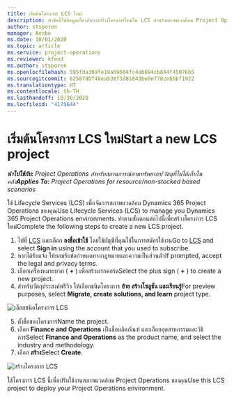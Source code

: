 ```yaml
---
title: เริ่มต้นโครงการ LCS ใหม่
description: หัวข้อนี้ให้ข้อมูลเกี่ยวกับการสร้างโครงการใหม่ใน LCS สำหรับสภาพแวดล้อม Project Operations ของคุณ
author: stsporen
manager: Annbe
ms.date: 10/01/2020
ms.topic: article
ms.service: project-operations
ms.reviewer: kfend
ms.author: stsporen
ms.openlocfilehash: 595fda369fe19a69604fc4ab694cb844f45076b5
ms.sourcegitcommit: 625878bf48ea530f3381843be0e778cebbbf1922
ms.translationtype: HT
ms.contentlocale: th-TH
ms.lasthandoff: 10/30/2020
ms.locfileid: "4175644"
---
```

# <a name="start-a-new-lcs-project"></a><span data-ttu-id="9fcfd-103">เริ่มต้นโครงการ LCS ใหม่</span><span class="sxs-lookup"><span data-stu-id="9fcfd-103">Start a new LCS project</span></span>

<span data-ttu-id="9fcfd-104">_**นำไปใช้กับ:** Project Operations สำหรับสถานการณ์ตามทรัพยากร/วัสดุที่ไม่ได้เก็บในคลัง_</span><span class="sxs-lookup"><span data-stu-id="9fcfd-104">_**Applies To:** Project Operations for resource/non-stocked based scenarios_</span></span>

<span data-ttu-id="9fcfd-105">ใช้ Lifecycle Services (LCS) เพื่อจัดการสภาพแวดล้อม Dynamics 365 Project Operations ของคุณ</span><span class="sxs-lookup"><span data-stu-id="9fcfd-105">Use Lifecycle Services (LCS) to manage you Dynamics 365 Project Operations environments.</span></span> <span data-ttu-id="9fcfd-106">ทำตามขั้นตอนต่อไปนี้เพื่อสร้างโครงการ LCS ใหม่</span><span class="sxs-lookup"><span data-stu-id="9fcfd-106">Complete the following steps to create a new LCS project.</span></span>

1. <span data-ttu-id="9fcfd-107">ไปที่ [LCS](https://lcs.dynamics.com/Logon/Index) และเลือก **ลงชื่อเข้าใช้** โดยใช้บัญชีที่คุณใช้ในการสมัครใช้งาน</span><span class="sxs-lookup"><span data-stu-id="9fcfd-107">Go to [LCS](https://lcs.dynamics.com/Logon/Index) and select **Sign in** using the account that you used to subscribe.</span></span>
2. <span data-ttu-id="9fcfd-108">หากได้รับแจ้ง ให้ยอมรับข้อกำหนดทางกฎหมายและความเป็นส่วนตัว</span><span class="sxs-lookup"><span data-stu-id="9fcfd-108">If prompted, accept the legal and privacy terms.</span></span>
3. <span data-ttu-id="9fcfd-109">เลือกเครื่องหมายบวก ( **+** ) เพื่อสร้างเรกคอร์ด</span><span class="sxs-lookup"><span data-stu-id="9fcfd-109">Select the plus sign ( **+** ) to create a new project.</span></span>
4. <span data-ttu-id="9fcfd-110">สำหรับวัตถุประสงค์พรีวิว ให้เลือกชนิดโครงการ **ย้าย สร้างโซลูชัน และเรียนรู้**</span><span class="sxs-lookup"><span data-stu-id="9fcfd-110">For preview purposes, select **Migrate, create solutions, and learn** project type.</span></span>

  ![เลือกชนิดโครงการ LCS](./media/create-lcs-1.png)

5. <span data-ttu-id="9fcfd-112">ตั้งชื่อของโครงการ</span><span class="sxs-lookup"><span data-stu-id="9fcfd-112">Name the project.</span></span> 
6. <span data-ttu-id="9fcfd-113">เลือก **Finance and Operations** เป็นชื่อผลิตภัณฑ์ และเลือกอุตสาหกรรมและวิธีการ</span><span class="sxs-lookup"><span data-stu-id="9fcfd-113">Select **Finance and Operations** as the product name, and select the industry and methodology.</span></span> 
7. <span data-ttu-id="9fcfd-114">เลือก **สร้าง**</span><span class="sxs-lookup"><span data-stu-id="9fcfd-114">Select **Create**.</span></span>

![สร้างโครงการ LCS](./media/create-lcs-2.png)

<span data-ttu-id="9fcfd-116">ใช้โครงการ LCS นี้เพื่อปรับใช้งานสภาพแวดล้อม Project Operations ของคุณ</span><span class="sxs-lookup"><span data-stu-id="9fcfd-116">Use this LCS project to deploy your Project Operations environment.</span></span>

